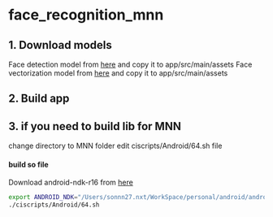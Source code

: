 # face_recognition_mnn
## 1. Download models
Face detection model from [here](https://drive.google.com/file/d/1AdXZRfjU8nwDmK7ly7eQAFjSDwo4lh4B/view?usp=sharing) and copy it to app/src/main/assets
Face vectorization model from [here](https://drive.google.com/file/d/1KaAXd-QCiEJs3bVycZwqvV6e9Fs5SxeK/view?usp=sharing) and copy it to app/src/main/assets
## 2. Build app

## 3. if you need to build lib for MNN
change directory to MNN folder
edit ciscripts/Android/64.sh file
#### build so file
Download android-ndk-r16 from [here](https://github.com/android/ndk/wiki/Unsupported-Downloads)
```bash
export ANDROID_NDK="/Users/sonnn27.nxt/WorkSpace/personal/android/android-ndk-r16b"
./ciscripts/Android/64.sh
```